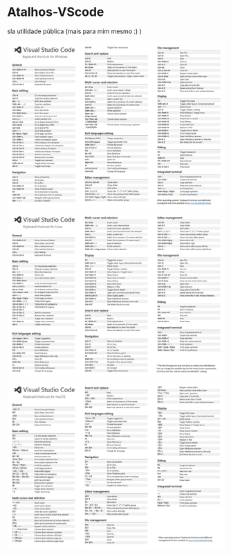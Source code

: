 # Atalhos-VScode
sla utilidade pública (mais para mim mesmo :) )

![Atalhos Windows](./atalhos/atalhos_windows.jpg)
![Atalhos Linux](./atalhos/atalhos_linux.jpg)
![Atalhos Windows](./atalhos/atalhos_Mac.jpg)
